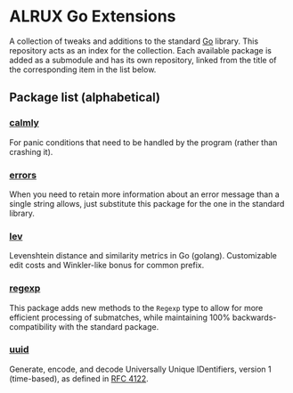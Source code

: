 # ALRUX Go Extensions

A collection of tweaks and additions to the standard [Go](http://golang.org) library. This repository acts as an index for the collection. Each available package is added as a submodule and has its own repository, linked from the title of the corresponding item in the list below.

## Package list (alphabetical)

### [calmly](https://github.com/agext/calmly)

For panic conditions that need to be handled by the program (rather than crashing it).

### [errors](https://github.com/agext/errors)

When you need to retain more information about an error message than a single string allows, just substitute this package for the one in the standard library.

### [lev](https://github.com/agext/lev)

Levenshtein distance and similarity metrics in Go (golang). Customizable edit costs and Winkler-like bonus for common prefix.

### [regexp](https://github.com/agext/regexp)

This package adds new methods to the `Regexp` type to allow for more efficient processing of submatches, while maintaining 100% backwards-compatibility with the standard package.

### [uuid](https://github.com/agext/uuid)

Generate, encode, and decode Universally Unique IDentifiers, version 1 (time-based), as defined in [RFC 4122](http://www.ietf.org/rfc/rfc4122.txt).

